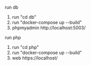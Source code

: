 run db
1. run "cd db"
2. run "docker-compose up --build"
3. phpmyadmin http://localhost:5003/

run php
1. run "cd php"
2. run "docker-compose up --build"
3. web https://localhost/